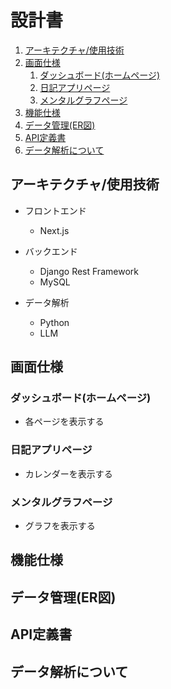 # 設計書
1. [アーキテクチャ/使用技術](#アーキテクチャ使用技術)
2. [画面仕様](#画面仕様)
   1. [ダッシュボード(ホームページ)](#ダッシュボードホームページ)
   2. [日記アプリページ](#日記アプリページ)
   3. [メンタルグラフページ](#メンタルグラフページ)
3. [機能仕様](#機能仕様)
4. [データ管理(ER図)](#データ管理er図)
5. [API定義書](#api定義書)
6. [データ解析について](#データ解析について)

## アーキテクチャ/使用技術

* フロントエンド
  * Next.js

* バックエンド
  * Django Rest Framework
  * MySQL

* データ解析
  * Python
  * LLM

## 画面仕様

### ダッシュボード(ホームページ)

* 各ページを表示する

### 日記アプリページ

* カレンダーを表示する

### メンタルグラフページ

* グラフを表示する

## 機能仕様

## データ管理(ER図)

## API定義書

## データ解析について

